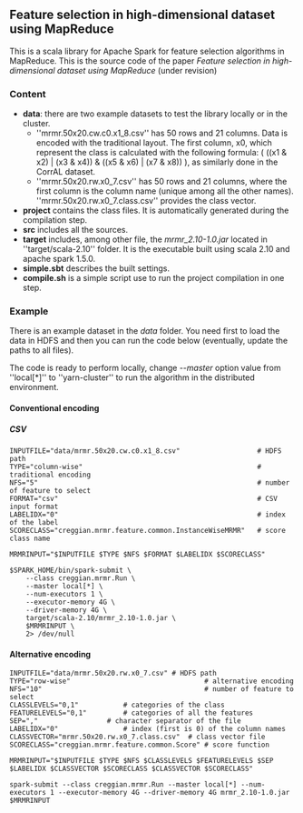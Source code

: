 ## Feature selection in high-dimensional dataset using MapReduce

This is a scala library for Apache Spark for feature selection algorithms in MapReduce. This is the source code of the paper *Feature selection in high-dimensional dataset using MapReduce* (under revision)

### Content

* **data**: there are two example datasets to test the library locally or in the cluster.
  * ''mrmr.50x20.cw.c0.x1_8.csv'' has 50 rows and 21 columns. Data is encoded with the traditional layout. The first column, x0, which represent the class is calculated with the following formula: ( ((x1 & x2) | (x3 & x4)) & ((x5 & x6) | (x7 & x8)) ), as similarly done in the CorrAL dataset.
  * ''mrmr.50x20.rw.x0_7.csv'' has 50 rows and 21 columns, where the first column is the column name (unique among all the other names). ''mrmr.50x20.rw.x0_7.class.csv'' provides the class vector.
* **project** contains the class files. It is automatically generated during the compilation step.
* **src** includes all the sources.
* **target** includes, among other file, the *mrmr_2.10-1.0.jar* located in ''target/scala-2.10'' folder. It is the executable built using scala 2.10 and apache spark 1.5.0.
* **simple.sbt** describes the built settings.
* **compile<span></span>.sh** is a simple script use to run the project compilation in one step.

### Example

There is an example dataset in the *data* folder. You need first to load the data in HDFS and then you can run the code below (eventually, update the paths to all files). 

The code is ready to perform locally, change *--master* option value from ''local[*]'' to ''yarn-cluster'' to run the algorithm in the distributed environment.

#### Conventional encoding

##### CSV

```
INPUTFILE="data/mrmr.50x20.cw.c0.x1_8.csv"                   # HDFS path
TYPE="column-wise"                                           # traditional encoding
NFS="5"                                                      # number of feature to select
FORMAT="csv"                                                 # CSV input format
LABELIDX="0"                                                 # index of the label
SCORECLASS="creggian.mrmr.feature.common.InstanceWiseMRMR"   # score class name

MRMRINPUT="$INPUTFILE $TYPE $NFS $FORMAT $LABELIDX $SCORECLASS"

$SPARK_HOME/bin/spark-submit \
    --class creggian.mrmr.Run \
    --master local[*] \
    --num-executors 1 \
    --executor-memory 4G \
    --driver-memory 4G \
    target/scala-2.10/mrmr_2.10-1.0.jar \
    $MRMRINPUT \
    2> /dev/null
```

#### Alternative encoding

```
INPUTFILE="data/mrmr.50x20.rw.x0_7.csv" # HDFS path
TYPE="row-wise"                                 # alternative encoding
NFS="10"                                        # number of feature to select
CLASSLEVELS="0,1"			# categories of the class
FEATURELEVELS="0,1"			# categories of all the features
SEP=","					# character separator of the file
LABELIDX="0"				# index (first is 0) of the column names				
CLASSVECTOR="mrmr.50x20.rw.x0_7.class.csv"	# class vector file
SCORECLASS="creggian.mrmr.feature.common.Score" # score function

MRMRINPUT="$INPUTFILE $TYPE $NFS $CLASSLEVELS $FEATURELEVELS $SEP $LABELIDX $CLASSVECTOR $SCORECLASS $CLASSVECTOR $SCORECLASS"

spark-submit --class creggian.mrmr.Run --master local[*] --num-executors 1 --executor-memory 4G --driver-memory 4G mrmr_2.10-1.0.jar $MRMRINPUT
```
